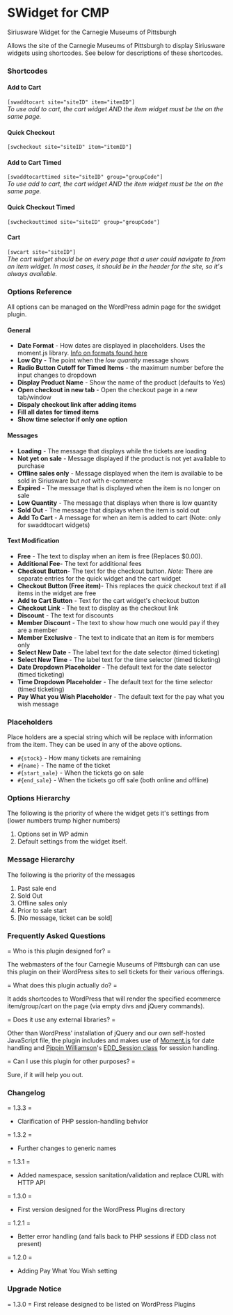 # SWidget for CMP
Siriusware Widget for the Carnegie Museums of Pittsburgh

Allows the site of the Carnegie Museums of Pittsburgh to display Siriusware widgets using shortcodes.  See below for descriptions of these shortcodes.

### Shortcodes

#### Add to Cart

`[swaddtocart site="siteID" item="itemID"]`   
_To use add to cart, the cart widget AND the item widget must be the on the same page._

#### Quick Checkout
``[swcheckout site="siteID" item="itemID"]``

#### Add to Cart Timed
`[swaddtocarttimed site="siteID" group="groupCode"]`   
_To use add to cart, the cart widget AND the item widget must be the on the same page._

#### Quick Checkout Timed
`[swcheckouttimed site="siteID" group="groupCode"]`

#### Cart
`[swcart site="siteID"]`   
_The cart widget should be on every page that a user could navigate to from an item widget. In most cases, it should be in the header for the site, so it's always available._


### Options Reference

All options can be managed on the WordPress admin page for the swidget plugin.


#### General

* **Date Format** - How dates are displayed in placeholders.  Uses the moment.js library.  [Info on formats found here](http://momentjs.com/docs/#/displaying/format/)
* **Low Qty** - The point when the *low quantity* message shows
* **Radio Button Cutoff for Timed Items** - the maximum number before the input changes to dropdown
* **Display Product Name** - Show the name of the product (defaults to Yes)
* **Open checkout in new tab** - Open the checkout page in a new tab/window
* **Dispaly checkout link after adding items**
* **Fill all dates for timed items**
* **Show time selector if only one option**

#### Messages

* **Loading** - The message that displays while the tickets are loading
* **Not yet on sale** - Message displayed if the product is not yet available to purchase
* **Offline sales only** - Message displayed when the item is available to be sold in Siriusware but *not* with e-commerce
* **Expired** - The message that is displayed when the item is no longer on sale
* **Low Quantity** - The message that displays when there is low quantity
* **Sold Out** - The message that displays when the item is sold out
* **Add To Cart** - A message for when an item is added to cart (Note: only for swaddtocart widgets)

#### Text Modification

* **Free** - The text to display when an item is free (Replaces $0.00).
* **Additional Fee**- The text for additional fees
* **Checkout Button**- The text for the checkout button. *Note:* There are separate entries for the quick widget and the cart widget
* **Checkout Button (Free item)**- This replaces the *quick* checkout text if all items in the widget are free
* **Add to Cart Button** - Text for the cart widget's checkout button
* **Checkout Link** - The text to display as the checkout link
* **Discount** - The text for discounts
* **Member Discount** - The text to show how much one would pay if they are a member
* **Member Exclusive** - The text to indicate that an item is for members only
* **Select New Date** - The label text for the date selector (timed ticketing)
* **Select New Time** - The label text for the time selector (timed ticketing)
* **Date Dropdown Placeholder** - The default text for the date selector (timed ticketing)
* **Time Dropdown Placeholder** - The default text for the time selector (timed ticketing)
* **Pay What you Wish Placeholder** - The default text for the pay what you wish message


### Placeholders

Place holders are a special string which will be replace with information from the item.  They can be used in any of the above options.

* `#{stock}` - How many tickets are remaining
* `#{name}` - The name of the ticket
* `#{start_sale}` - When the tickets go on sale
* `#{end_sale}` - When the tickets go off sale (both online and offline)

### Options Hierarchy

The following is the priority of where the widget gets it's settings from (lower numbers trump higher numbers)

1. Options set in WP admin
1. Default settings from the widget itself.

### Message Hierarchy

The following is the priority of the messages

1. Past sale end
1. Sold Out
1. Offline sales only
1. Prior to sale start
1. [No message, ticket can be sold]


### Frequently Asked Questions

= Who is this plugin designed for? =

The webmasters of the four Carnegie Museums of Pittsburgh can can use this plugin on their WordPress sites to sell tickets for their various offerings.

= What does this plugin actually do? =

It adds shortcodes to WordPress that will render the specified ecommerce item/group/cart on the page (via empty divs and jQuery commands).

= Does it use any external libraries? =

Other than WordPress' installation of jQuery and our own self-hosted JavaScript file, the plugin includes and makes use of [Moment.js](https://momentjs.com/) for date handling and  [Pippin Williamson](https://github.com/pippinsplugins)'s [EDD_Session class](https://github.com/easydigitaldownloads/Easy-Digital-Downloads/blob/master/includes/class-edd-session.php) for session handling.

= Can I use this plugin for other purposes? =

Sure, if it will help you out.


### Changelog

= 1.3.3 =

* Clarification of PHP session-handling behvior

= 1.3.2 =

* Further changes to generic names

= 1.3.1 =

* Added namespace, session sanitation/validation and replace CURL with HTTP API

= 1.3.0 =

* First version designed for the WordPress Plugins directory

= 1.2.1 =

* Better error handling (and falls back to PHP sessions if EDD class not present)

= 1.2.0 =

* Adding Pay What You Wish setting


### Upgrade Notice

= 1.3.0 =
First release designed to be listed on WordPress Plugins
